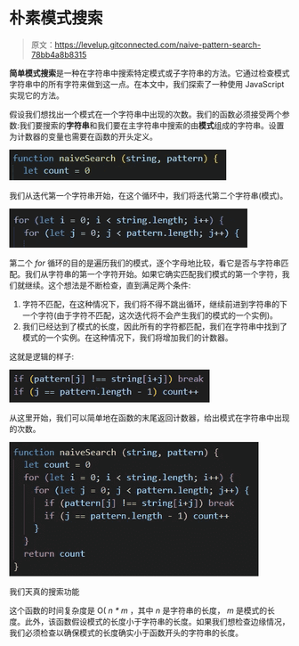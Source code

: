 # 朴素模式搜索

> 原文：<https://levelup.gitconnected.com/naive-pattern-search-78bb4a8b8315>

**简单模式搜索**是一种在字符串中搜索特定模式或子字符串的方法。它通过检查模式字符串中的所有字符来做到这一点。在本文中，我们探索了一种使用 JavaScript 实现它的方法。

假设我们想找出一个模式在一个字符串中出现的次数。我们的函数必须接受两个参数:我们要搜索的**字符串**和我们要在主字符串中搜索的由**模式**组成的字符串。设置为计数器的变量也需要在函数的开头定义。

![](img/cf78706cb738a868ef8d1813bb77b0d3.png)

我们从迭代第一个字符串开始，在这个循环中，我们将迭代第二个字符串(模式)。

![](img/a5a7d63f1486603ac9bc177a9082c473.png)

第二个 *for* 循环的目的是遍历我们的模式，逐个字母地比较，看它是否与字符串匹配。我们从字符串的第一个字符开始。如果它确实匹配我们模式的第一个字符，我们就继续。这个想法是不断检查，直到满足两个条件:

1.  字符不匹配，在这种情况下，我们将不得不跳出循环，继续前进到字符串的下一个字符(由于字符不匹配，这次迭代将不会产生我们的模式的一个实例)。
2.  我们已经达到了模式的长度，因此所有的字符都匹配，我们在字符串中找到了模式的一个实例。在这种情况下，我们将增加我们的计数器。

这就是逻辑的样子:

![](img/d8567e47294cb86a2a480503132138d7.png)

从这里开始，我们可以简单地在函数的末尾返回计数器，给出模式在字符串中出现的次数。

![](img/522df319e8f8bc65fefd73705e225831.png)

我们天真的搜索功能

这个函数的时间复杂度是 O( *n * m* ，其中 *n* 是字符串的长度， *m* 是模式的长度。此外，该函数假设模式的长度小于字符串的长度。如果我们想检查边缘情况，我们必须检查以确保模式的长度确实小于函数开头的字符串的长度。